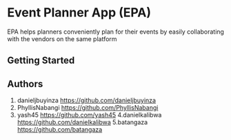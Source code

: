 # Event Planner App (EPA)
EPA helps planners conveniently plan for their events by easily collaborating with the vendors on the same platform

## Getting Started

## Authors
1. danieljbuyinza https://github.com/danieljbuyinza
2. PhyllisNabangi https://github.com/PhyllisNabangi
3. yash45 https://github.com/yash45
4.danielkalibwa https://github.com/danielkalibwa
5.batangaza https://github.com/batangaza
